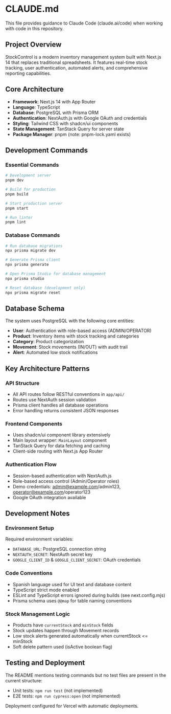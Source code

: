 # CLAUDE.md

This file provides guidance to Claude Code (claude.ai/code) when working with code in this repository.

## Project Overview

StockControl is a modern inventory management system built with Next.js 14 that replaces traditional spreadsheets. It features real-time stock tracking, user authentication, automated alerts, and comprehensive reporting capabilities.

## Core Architecture

- **Framework**: Next.js 14 with App Router
- **Language**: TypeScript
- **Database**: PostgreSQL with Prisma ORM
- **Authentication**: NextAuth.js with Google OAuth and credentials
- **Styling**: Tailwind CSS with shadcn/ui components
- **State Management**: TanStack Query for server state
- **Package Manager**: pnpm (note: pnpm-lock.yaml exists)

## Development Commands

### Essential Commands
```bash
# Development server
pnpm dev

# Build for production
pnpm build

# Start production server
pnpm start

# Run linter
pnpm lint
```

### Database Commands
```bash
# Run database migrations
npx prisma migrate dev

# Generate Prisma client
npx prisma generate

# Open Prisma Studio for database management
npx prisma studio

# Reset database (development only)
npx prisma migrate reset
```

## Database Schema

The system uses PostgreSQL with the following core entities:
- **User**: Authentication with role-based access (ADMIN/OPERATOR)
- **Product**: Inventory items with stock tracking and categories
- **Category**: Product categorization
- **Movement**: Stock movements (IN/OUT) with audit trail
- **Alert**: Automated low stock notifications

## Key Architecture Patterns

### API Structure
- All API routes follow RESTful conventions in `app/api/`
- Routes use NextAuth session validation
- Prisma client handles all database operations
- Error handling returns consistent JSON responses

### Frontend Components
- Uses shadcn/ui component library extensively
- Main layout wrapper: `MainLayout` component
- TanStack Query for data fetching and caching
- Client-side routing with Next.js App Router

### Authentication Flow
- Session-based authentication with NextAuth.js
- Role-based access control (Admin/Operator roles)
- Demo credentials: admin@example.com/admin123, operator@example.com/operator123
- Google OAuth integration available

## Development Notes

### Environment Setup
Required environment variables:
- `DATABASE_URL`: PostgreSQL connection string
- `NEXTAUTH_SECRET`: NextAuth secret key
- `GOOGLE_CLIENT_ID` & `GOOGLE_CLIENT_SECRET`: OAuth credentials

### Code Conventions
- Spanish language used for UI text and database content
- TypeScript strict mode enabled
- ESLint and TypeScript errors ignored during builds (see next.config.mjs)
- Prisma schema uses `@@map` for table naming conventions

### Stock Management Logic
- Products have `currentStock` and `minStock` fields
- Stock updates happen through Movement records
- Low stock alerts generated automatically when currentStock <= minStock
- Soft delete pattern used (isActive boolean flag)

## Testing and Deployment

The README mentions testing commands but no test files are present in the current structure:
- Unit tests: `npm run test` (not implemented)
- E2E tests: `npm run cypress:open` (not implemented)

Deployment configured for Vercel with automatic deployments.
